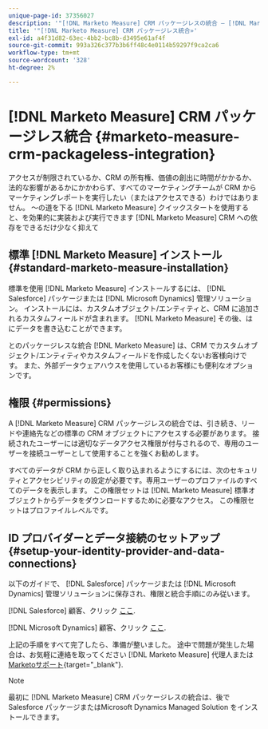 ```yaml
---
unique-page-id: 37356027
description: '"[!DNL Marketo Measure] CRM パッケージレスの統合 — [!DNL Marketo Measure]  — 製品ドキュメント»'
title: '"[!DNL Marketo Measure] CRM パッケージレス統合»'
exl-id: a4f31d82-63ec-4bb2-bc8b-d3495e61af4f
source-git-commit: 993a326c377b3b6ff48c4e0114b59297f9ca2ca6
workflow-type: tm+mt
source-wordcount: '328'
ht-degree: 2%

---
```


# [!DNL Marketo Measure] CRM パッケージレス統合 {#marketo-measure-crm-packageless-integration}

アクセスが制限されているか、CRM の所有権、価値の創出に時間がかかるか、法的な影響があるかにかかわらず、すべてのマーケティングチームが CRM からマーケティングレポートを実行したい（またはアクセスできる）わけではありません。 ～の道を下る [!DNL Marketo Measure] クイックスタートを使用すると、を効果的に実装および実行できます [!DNL Marketo Measure] CRM への依存をできるだけ少なく抑えて

## 標準 [!DNL Marketo Measure] インストール {#standard-marketo-measure-installation}

標準を使用 [!DNL Marketo Measure] インストールするには、 [!DNL Salesforce] パッケージまたは [!DNL Microsoft Dynamics] 管理ソリューション。 インストールには、カスタムオブジェクト/エンティティと、CRM に追加されるカスタムフィールドが含まれます。 [!DNL Marketo Measure] その後、はにデータを書き込むことができます。

とのパッケージレスな統合 [!DNL Marketo Measure] は、CRM でカスタムオブジェクト/エンティティやカスタムフィールドを作成したくないお客様向けです。 また、外部データウェアハウスを使用しているお客様にも便利なオプションです。

## 権限 {#permissions}

A [!DNL Marketo Measure] CRM パッケージレスの統合では、引き続き、リードや連絡先などの標準の CRM オブジェクトにアクセスする必要があります。 接続されたユーザーには適切なデータアクセス権限が付与されるので、専用のユーザーを接続ユーザーとして使用することを強くお勧めします。

すべてのデータが CRM から正しく取り込まれるようにするには、次のセキュリティとアクセシビリティの設定が必要です。専用ユーザーのプロファイルのすべてのデータを表示します。 この権限セットは [!DNL Marketo Measure] 標準オブジェクトからデータをダウンロードするために必要なアクセス。 この権限セットはプロファイルレベルです。

## ID プロバイダーとデータ接続のセットアップ {#setup-your-identity-provider-and-data-connections}

以下のガイドで、 [!DNL Salesforce] パッケージまたは [!DNL Microsoft Dynamics] 管理ソリューションに保存され、権限と統合手順にのみ従います。

[!DNL Salesforce] 顧客、クリック [ここ](/help/configuration-and-setup/marketo-measure-and-salesforce/marketo-measure-salesforce-package-installation-and-set-up.md).

[!DNL Microsoft Dynamics] 顧客、クリック [ここ](/help/marketo-measure-and-dynamics/getting-started-with-marketo-measure-and-dynamics/microsoft-dynamics-crm-installation-guide.md).

上記の手順をすべて完了したら、準備が整いました。 途中で問題が発生した場合は、お気軽に連絡を取ってください [!DNL Marketo Measure] 代理人または [Marketoサポート](https://nation.marketo.com/t5/support/ct-p/Support){target="_blank"}.

>[!NOTE]
>
>最初に [!DNL Marketo Measure] CRM パッケージレスの統合は、後で Salesforce パッケージまたはMicrosoft Dynamics Managed Solution をインストールできます。
